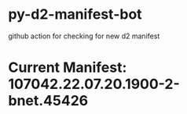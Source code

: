 # py-d2-manifest-bot
github action for checking for new d2 manifest

# Current Manifest: 107042.22.07.20.1900-2-bnet.45426
